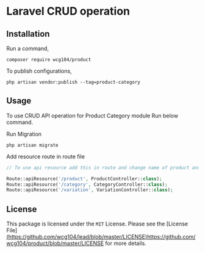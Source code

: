 
Laravel CRUD operation 
======




Installation
-----

Run a command,

```
composer require wcg104/product
```
To publish configurations,

```
php artisan vendor:publish --tag=product-category
```


Usage
-----
To use CRUD API operation for Product Category module Run below command.

Run Migration
```
php artisan migrate
```
Add resource route in route file
```php
// To use api resource add this in route and change name of product and category according to your requirement

Route::apiResource('/product', ProductController::class);
Route::apiResource('/category', CategoryController::class);
Route::apiResource('/variation', VariationController::class);
```

License
-----
This package is licensed under the `MIT` License. Please see the [License File][(https://github.com/wcg104/lead/blob/master/LICENSE)](https://github.com/wcg104/product/blob/master/LICENSE)https://github.com/wcg104/product/blob/master/LICENSE for more details.
